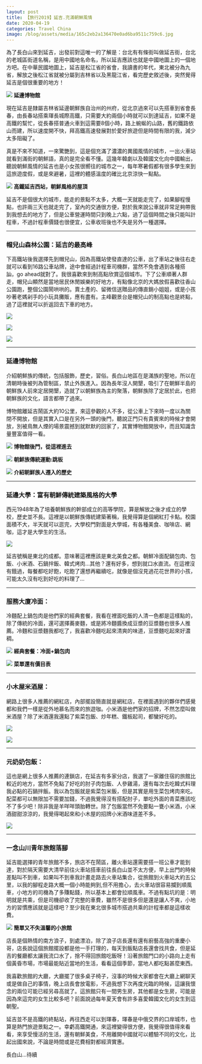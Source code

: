 ```yaml
---
layout: post 
title: 【旅行2019】延吉.充滿朝鮮風情
date: 2020-04-19 
categories: Travel China 
image: /blog/assets/media/165c2eb2a136470e0ad6ba9511c759c6.jpg
---
```

為了長白山來到延吉，出發前對這唯一的了解是：台北有有條街叫做延吉街，台北的老城區街道名稱，是用中國地名命名，所以延吉應該也就是中國地圖上的一個地方吧。在中華民國地圖上，延吉是松江省的省會，我讀書的年代，東北被分為九省，解放之後松江省就被分屬到吉林省以及黑龍江省，看完歷史敘述後，突然覺得延吉是個很重要的地方！

![](/blog/assets/media/165c2eb2a136470e0ad6ba9511c759c6.jpg)
**延邊博物館** 

現在延吉是隸屬吉林省延邊朝鮮族自治州的州府，從北京過來可以先搭車到省會長春，由長春站搭乘琿長城際高鐵，只需要大約兩個小時就可以到達延吉，如果不是高鐵的幫忙，從長春搭普通火車到這需要8個小時，路上蜿蜒的山路，舊的鐵路依山而建，所以速度開不快，拜高鐵高速發展對於愛好旅遊但是時間有限的我，減少太多阻礙了。

真是不來不知道，一來驚艷到，這是個充滿了濃濃的異國風情的城市，一出火車站就看到滿街的朝鮮語，真的是完全看不懂。這幾年韓劇以及韓國文化向中國輸出，聽說朝鮮風情的延吉也是小女孩很嚮往的城市之一，每年寒暑假都有很多學生來到這旅遊度假，或是來避暑，這裡的體感溫度的確比北京涼快一點點。

![](/blog/assets/media/c9f1de8e2e0b4e21df97344e81b8d3db.jpg)
**高鐵延吉西站，朝鮮風格的屋頂**

延吉不是個很大的城市，能走的景點不太多，大概一天就能走完了，如果腳程慢點，也許兩三天也就走完了，室內的交通很方便，對於我來說公車就非常足夠帶我到我想去的地方了，但是公車營運時間只到晚上六點，過了這個時間之後只能叫計程車，不過計程車價錢也很便宜，公車收班後也不失是另外一種選擇。

***
### 帽兒山森林公園：延吉的最高峰

下高鐵站後我選擇先到帽兒山，因為高鐵站使發直達的公車，出了車站之後往右走就可以看到16路公車站牌，途中會經過計程車司機群，當然不免會遇到各種搭訕，go ahead就對了。我很喜歡來到制高點欣賞這個城市。下了公車順著人群走，帽兒山顯然是當地居民休閒娛樂的好地方，有點像北京的大媽放假喜歡往香山公園跑，整個公園鬧哄哄的。賣土產的、留微信送贈品的傳直銷小姐姐，或是小孩吵著老媽剁手的小玩具攤販，應有盡有。主峰觀景台是帽兒山的制高點也是終點，過了這裡就可以折返回去下車的地方。

![](/blog/assets/media/6f8f09db50563ec1a27eea6c0f99753c.jpg)

![](/blog/assets/media/0bf0fe3f5faa1a6e05d720353155dc76.jpg)

![](/blog/assets/media/9a9c1b6a33ef2c7b7a26536320b07525.jpg)

***
### 延邊博物館

介紹朝鮮族的傳統，包括服飾，歷史，習俗。長白山地區在是滿族的聖地，所以在清朝時後被列為管制區，禁止外族進入。因為長年沒人開墾，吸引了在朝鮮半島的朝鮮族人前來定居開墾，造就了以朝鮮族為主的聚落，朝鮮族除了定居於此，也把朝鮮族的文化，語言都帶了過來。

博物館離延吉鬧區大約10公里，來這參觀的人不多，從公車上下來時一度以為關閉不開放，但是其實入口是在另外一頭的後門，聽說正門只有貴賓來的時候才會開放，別被鳥無人煙的場景震撼到就默默的回家了，其實博物館開放中，而且知識含量豐富值得一看。

![](/blog/assets/media/ade15d5c5cd7349bad0fab05686e3d6c.jpg)
**博物館後門，從這裡進去**

![](/blog/assets/media/ddb6cf90a4750646222a9be863f611b7.jpg)
**朝鮮族傳統運動:跳板**

![](/blog/assets/media/5645d49aec4c24cbe5c355d9b717a390.jpg)
**介紹朝鮮族人遷入的歷史**

***
### 延邊大學：富有朝鮮傳統建築風格的大學

西元1948年為了培養朝鮮族的幹部成立的高等學院，算是解放之後才成立的學校，歷史並不長。這裡是以朝鮮族傳統建築著稱，我覺得算是個網紅打卡點。校園面積不大，半天就可以逛完，大學校門對面是大學城，有各種美食、咖啡店、網咖，這才是大學生的生活。

![](/blog/assets/media/62a157a57788456e6ac0ed3db2d23bfb.jpg)

延吉號稱是東北的成都。意味著這裡應該是東北美食之都。朝鮮冷面配鍋包肉、包飯、小米酒、石鍋拌飯、韓式烤肉…其他？還有好多，想到就口水直流。在這裡沒有餓過，每餐都吃好飽，吃飽了還想再繼續吃，就像是個沒見過花花世界的小孩，可能太久沒有吃到好吃的料理了…

***
### 服務大廈冷面：

冷麵配上鍋包肉是他們家的經典套餐，我看在裡面吃飯的人清一色都是這樣點的，除了傳統的冷面，還可選擇蕎麥麵，或是將冷麵醬換成豆漿的豆漿麵也很多人推薦。冷麵和豆漿麵我都吃了，我喜歡冷麵吃起來清爽的味道，豆漿麵吃起來好濃稠。

![](/blog/assets/media/8b21373315ffea977e1f8c73915844f9.jpg)
**經典套餐：冷面+鍋包肉**

![](/blog/assets/media/bbef74ba98ee677207bbc47b2dd5a109.jpg)
**菜單還有價目表**

***
### 小木屋米酒屋：

網路上很多人推薦的網紅店，內部擺設簡直就是網紅店，在裡面遇到的夥伴們感覺都和我們一樣是從外地慕名而來的旅遊咖。小米酒是他們家的招牌，不然怎麼叫做米酒屋？除了米酒還我還點了紫菜包飯、炒年糕、鐵板起司，都蠻好吃的。

![](/blog/assets/media/6ae665d671744f1af1b5c79e3a664dab.jpg)

![](/blog/assets/media/ab183eefa36729f862492283502f7325.jpg)

***
### 元奶奶包飯：

這也是網上很多人推薦的連鎖店，在延吉有多家分店，我選了一家離住宿的旅館比較近的地方，當然不免點了好吃的肘子肉包飯、人參雞湯，還有每次去吃韓式料理我必點的石鍋拌飯。我以為包飯就是紫菜包米飯，但是其實是用生菜包烤肉來吃。配菜都可以無限加不需要加錢，不過我覺得沒有搭配肘子，單吃外面的青菜應該吃不了多少吧！除非我是羊咩咩頭胎轉世。除了包飯當然不免要點一甕小米酒，小米酒甜甜涼涼的，我覺得喝起來和小木屋的招牌小米酒味道差不多。

![](/blog/assets/media/30d5b5324c41dc6a1de17444b7017d1a.jpg)

***
### 一念山川青年旅館落腳

延吉能選擇的青年旅館不多，旅店不在鬧區，離火車站還需要搭一班公車才能到達，對於隔天需要大清早前往火車站搭車前往長白山並不太方便，早上出門的時候差點叫不到車，如果叫不到車我計畫走路去火車站集合，從旅館到火車站大約五公里，以我的腳程走路大概一個小時能夠到,但不用擔心，去火車站很容易攔到順風車，小地方的司機為了多賺點錢，所以基本上都會拉順風車。不過有點坑的是：明明就是共乘，但是司機卻收了完整的車費，雖然不是很多但是還是讓人不爽，小地方的習慣應該就是這樣吧？至少我在東北很多城市搭過共乘的計程車都是這樣收費。

![](/blog/assets/media/6bff03754ad2cd53451f9ce034a6e974.jpg)
**簡單又不失溫馨的小旅館**

店長是個熱情的南方浪子，到處漂泊，除了浪子店長還有還有廚藝高強的重慶小哥，店長說這個旅館擺設都是他一手打理的，每天到飯點店長還會找共食，但是延吉的餐廳都太讓我流口水了，捨不得回旅館吃飯呀！沿著旅館門口的小路向上走有個黃昏市場，市場最能貼近當地的生活，看看這個季節，當地人都吃點甚麼東西。

我喜歡旅館的大廳，大廳擺了很多桌子椅子，沒事的時候大家都會在大廳上網聊天或是做自己的事情，晚上店長會放電影，不過我想下次再度光臨的時候，這讓我懷念的兩位可能已經另尋高就了。這旅館只有一間男生房，其他都是女生房，可能是因為來這完的女生比較多吧？前面說過每年夏天會有許多喜愛韓國文化的女生到這朝聖。

延吉並不是高鐵的終點站，再往西走可以到琿春，琿春是中俄交界的口岸城市，也算是熱門旅遊景點之一。幸虧高鐵開通，來這裡變得很方便，我覺得很值得來看看，來享受慢活的生活，還有朝鮮美食，不用離開中國就可以體驗不同的文化，比起出國來說，不論是時間或是花費相對都經濟實惠。

長白山…待續